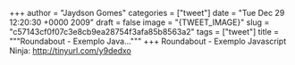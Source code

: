 
+++
author = "Jaydson Gomes"
categories = ["tweet"]
date = "Tue Dec 29 12:20:30 +0000 2009"
draft = false
image = "{TWEET_IMAGE}"
slug = "c57143cf0f07c3e8cb9ea28754f3afa85b8563a2"
tags = ["tweet"]
title = """Roundabout - Exemplo Java..."""
+++
Roundabout - Exemplo Javascript Ninja: http://tinyurl.com/y9dedxo
